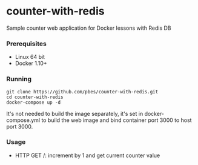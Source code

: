 # counter-with-redis
Sample counter web application for Docker lessons with Redis DB

### Prerequisites
- Linux 64 bit
- Docker 1.10+

### Running
    git clone https://github.com/pbes/counter-with-redis.git
    cd counter-with-redis
    docker-compose up -d

It's not needed to build the image separately, it's set in docker-compose.yml to build the web image and bind container port 3000 to host port 3000.

### Usage
- HTTP GET /: increment by 1 and get current counter value
